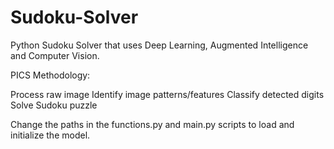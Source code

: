 # Sudoku-Solver
Python Sudoku Solver that uses Deep Learning, Augmented Intelligence and Computer Vision.


PICS Methodology:

Process raw image
Identify image patterns/features
Classify detected digits
Solve Sudoku puzzle

Change the paths in the functions.py and main.py scripts to load and initialize the model.
